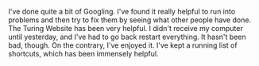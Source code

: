 I've done quite a bit of Googling. I've found it really helpful to run into problems and then try to fix them by seeing what other people have done.
The Turing Website has been very helpful. I didn't receive my computer until yesterday, and I've had to go back restart everything. It hasn't been bad, though. On the contrary, I've enjoyed it.
I've kept a running list of shortcuts, which has been immensely helpful.
